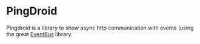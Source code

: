PingDroid
=========

Pingdroid is a library to show async http communication with events (using the great [EventBus](https://github.com/greenrobot/EventBus) library.